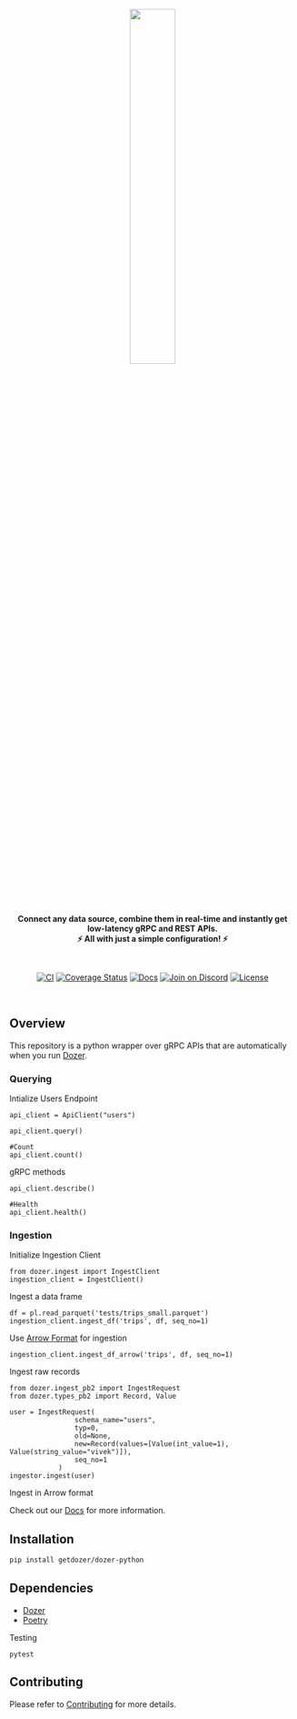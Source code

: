 <div align="center">
    <a target="_blank" href="https://getdozer.io/">
        <br><img src="https://dozer-assets.s3.ap-southeast-1.amazonaws.com/logo-blue.svg" width=40%><br>
    </a>
</div>

<p align="center">
    <br />
    <b>
    Connect any data source, combine them in real-time and instantly get low-latency gRPC and REST APIs.<br>
    ⚡ All with just a simple configuration! ⚡️
    </b>
</p>
<br />

<p align="center">
  <a href="https://github.com/getdozer/dozer/actions/workflows/dozer.yaml" target="_blank"><img src="https://github.com/getdozer/dozer/actions/workflows/dozer.yaml/badge.svg" alt="CI"></a>
  <a href="https://coveralls.io/github/getdozer/dozer?branch=main" target="_blank"><img src="https://coveralls.io/repos/github/getdozer/dozer/badge.svg?branch=main&t=kZMYaV&style=flat" alt="Coverage Status"></a>
  <a href="https://getdozer.io/docs/dozer" target="_blank"><img src="https://img.shields.io/badge/doc-reference-green" alt="Docs"></a>
  <a href="https://discord.com/invite/3eWXBgJaEQ" target="_blank"><img src="https://img.shields.io/badge/join-on%20discord-primary" alt="Join on Discord"></a>
  <a href="https://github.com/getdozer/dozer-python/blob/main/LICENSE" target="_blank"><img src="https://img.shields.io/badge/license-MIT-informational" alt="License"></a>

</p>
<br>

## Overview
This repository is a python wrapper over gRPC APIs that are automatically when you run [Dozer](https://github.com/getdozer/dozer).

### Querying

Intialize Users Endpoint
```
api_client = ApiClient("users")

api_client.query()

#Count
api_client.count()
```


gRPC methods
```
api_client.describe()

#Health
api_client.health()
```


### Ingestion

Initialize Ingestion Client
```
from dozer.ingest import IngestClient
ingestion_client = IngestClient()
```

Ingest a data frame

```
df = pl.read_parquet('tests/trips_small.parquet')
ingestion_client.ingest_df('trips', df, seq_no=1)
```

Use [Arrow Format](https://github.com/apache/arrow) for ingestion
```
ingestion_client.ingest_df_arrow('trips', df, seq_no=1)
```

Ingest raw records
```
from dozer.ingest_pb2 import IngestRequest
from dozer.types_pb2 import Record, Value

user = IngestRequest(
                schema_name="users",
                typ=0,
                old=None,
                new=Record(values=[Value(int_value=1), Value(string_value="vivek")]),
                seq_no=1
            )
ingestor.ingest(user)
```

Ingest in Arrow format


Check out our [Docs](https://getdozer.io/docs/dozer/) for more information.

## Installation

```bash
pip install getdozer/dozer-python
```
## Dependencies

- [Dozer](https://github.com/getdozer/dozer)
- [Poetry](https://python-poetry.org/docs/)


Testing
```
pytest
```

## Contributing

Please refer to [Contributing](https://getdozer.io/docs/contributing/overview) for more details.
